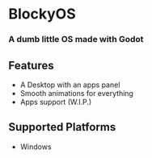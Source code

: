 # BlockyOS
### A dumb little OS made with Godot

## Features
* A Desktop with an apps panel
* Smooth animations for everything
* Apps support (W.I.P.)

## Supported Platforms
* Windows
